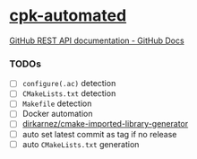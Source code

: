 [cpk-automated](https://dirkarnez.github.io/cpk-automated)
==========================================================
[GitHub REST API documentation - GitHub Docs](https://docs.github.com/en/rest?apiVersion=2022-11-28)

### TODOs
- [ ] `configure(.ac)` detection
- [ ] `CMakeLists.txt` detection
- [ ] `Makefile` detection
- [ ] Docker automation
- [ ] [dirkarnez/cmake-imported-library-generator](https://github.com/dirkarnez/cmake-imported-library-generator)
- [ ] auto set latest commit as tag if no release
- [ ] auto `CMakeLists.txt` generation
